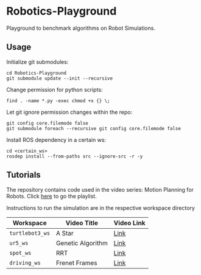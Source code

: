 # Robotics-Playground
Playground to benchmark algorithms on Robot Simulations.

## Usage

Initialize git submodules:

    cd Robotics-Playground
    git submodule update --init --recursive
    
Change permission for python scripts:

    find . -name *.py -exec chmod +x {} \;
        
Let git ignore permission changes within the repo:

    git config core.filemode false
    git submodule foreach --recursive git config core.filemode false
   
Install ROS dependency in a certain ws:

    cd <certain_ws>
    rosdep install --from-paths src --ignore-src -r -y

## Tutorials

The repository contains code used in the video series: Motion Planning for Robots. Click [here](https://youtube.com/playlist?list=PL0sla3wvhSnYNAyp0-OQmTMyO2POZRSe-) to go the playlist.

Instructions to run the simulation are in the respective workspace directory

| Workspace      | Video Title | Video Link | 
| ----------- | ----------- | ----------- |
| `turtlebot3_ws`      | A Star | [Link](https://youtu.be/nbaSzCnmyec) |
| `ur5_ws`   | Genetic Algorithm | [Link](https://youtu.be/RMHcwaTtvLg) |
| `spot_ws`  | RRT | [Link](https://youtu.be/_KD_2IsWslM) |
| `driving_ws` | Frenet Frames | [Link](https://youtu.be/DhP3jiC9YX0) |

